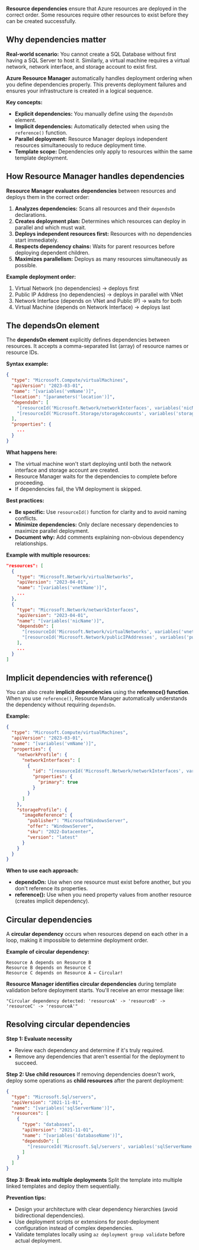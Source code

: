 **Resource dependencies** ensure that Azure resources are deployed in the correct order. Some resources require other resources to exist before they can be created successfully.

## Why dependencies matter

**Real-world scenario:** You cannot create a SQL Database without first having a SQL Server to host it. Similarly, a virtual machine requires a virtual network, network interface, and storage account to exist first.

**Azure Resource Manager** automatically handles deployment ordering when you define dependencies properly. This prevents deployment failures and ensures your infrastructure is created in a logical sequence.

**Key concepts:**

- **Explicit dependencies:** You manually define using the `dependsOn` element.
- **Implicit dependencies:** Automatically detected when using the `reference()` function.
- **Parallel deployment:** Resource Manager deploys independent resources simultaneously to reduce deployment time.
- **Template scope:** Dependencies only apply to resources within the same template deployment.

## How Resource Manager handles dependencies

**Resource Manager evaluates dependencies** between resources and deploys them in the correct order:

1. **Analyzes dependencies:** Scans all resources and their `dependsOn` declarations.
2. **Creates deployment plan:** Determines which resources can deploy in parallel and which must wait.
3. **Deploys independent resources first:** Resources with no dependencies start immediately.
4. **Respects dependency chains:** Waits for parent resources before deploying dependent children.
5. **Maximizes parallelism:** Deploys as many resources simultaneously as possible.

**Example deployment order:**

1. Virtual Network (no dependencies) → deploys first
2. Public IP Address (no dependencies) → deploys in parallel with VNet
3. Network Interface (depends on VNet and Public IP) → waits for both
4. Virtual Machine (depends on Network Interface) → deploys last

## The dependsOn element

The **dependsOn element** explicitly defines dependencies between resources. It accepts a comma-separated list (array) of resource names or resource IDs.

**Syntax example:**

```json
{
  "type": "Microsoft.Compute/virtualMachines",
  "apiVersion": "2023-03-01",
  "name": "[variables('vmName')]",
  "location": "[parameters('location')]",
  "dependsOn": [
    "[resourceId('Microsoft.Network/networkInterfaces', variables('nicName'))]",
    "[resourceId('Microsoft.Storage/storageAccounts', variables('storageAccountName'))]"
  ],
  "properties": {
    ...
  }
}
```

**What happens here:**

- The virtual machine won't start deploying until both the network interface and storage account are created.
- Resource Manager waits for the dependencies to complete before proceeding.
- If dependencies fail, the VM deployment is skipped.

**Best practices:**

- **Be specific:** Use `resourceId()` function for clarity and to avoid naming conflicts.
- **Minimize dependencies:** Only declare necessary dependencies to maximize parallel deployment.
- **Document why:** Add comments explaining non-obvious dependency relationships.

**Example with multiple resources:**

```json
"resources": [
  {
    "type": "Microsoft.Network/virtualNetworks",
    "apiVersion": "2023-04-01",
    "name": "[variables('vnetName')]",
    ...
  },
  {
    "type": "Microsoft.Network/networkInterfaces",
    "apiVersion": "2023-04-01",
    "name": "[variables('nicName')]",
    "dependsOn": [
      "[resourceId('Microsoft.Network/virtualNetworks', variables('vnetName'))]",
      "[resourceId('Microsoft.Network/publicIPAddresses', variables('publicIPName'))]"
    ],
    ...
  }
]
```

## Implicit dependencies with reference()

You can also create **implicit dependencies** using the **reference() function**. When you use `reference()`, Resource Manager automatically understands the dependency without requiring `dependsOn`.

**Example:**

```json
{
  "type": "Microsoft.Compute/virtualMachines",
  "apiVersion": "2023-03-01",
  "name": "[variables('vmName')]",
  "properties": {
    "networkProfile": {
      "networkInterfaces": [
        {
          "id": "[resourceId('Microsoft.Network/networkInterfaces', variables('nicName'))]",
          "properties": {
            "primary": true
          }
        }
      ]
    },
    "storageProfile": {
      "imageReference": {
        "publisher": "MicrosoftWindowsServer",
        "offer": "WindowsServer",
        "sku": "2022-Datacenter",
        "version": "latest"
      }
    }
  }
}
```

**When to use each approach:**

- **dependsOn:** Use when one resource must exist before another, but you don't reference its properties.
- **reference():** Use when you need property values from another resource (creates implicit dependency).

## Circular dependencies

A **circular dependency** occurs when resources depend on each other in a loop, making it impossible to determine deployment order.

**Example of circular dependency:**

```
Resource A depends on Resource B
Resource B depends on Resource C
Resource C depends on Resource A ← Circular!
```

**Resource Manager identifies circular dependencies** during template validation before deployment starts. You'll receive an error message like:

```
"Circular dependency detected: 'resourceA' -> 'resourceB' -> 'resourceC' -> 'resourceA'"
```

## Resolving circular dependencies

**Step 1: Evaluate necessity**

- Review each dependency and determine if it's truly required.
- Remove any dependencies that aren't essential for the deployment to succeed.

**Step 2: Use child resources**
If removing dependencies doesn't work, deploy some operations as **child resources** after the parent deployment:

```json
{
  "type": "Microsoft.Sql/servers",
  "apiVersion": "2021-11-01",
  "name": "[variables('sqlServerName')]",
  "resources": [
    {
      "type": "databases",
      "apiVersion": "2021-11-01",
      "name": "[variables('databaseName')]",
      "dependsOn": [
        "[resourceId('Microsoft.Sql/servers', variables('sqlServerName'))]"
      ]
    }
  ]
}
```

**Step 3: Break into multiple deployments**
Split the template into multiple linked templates and deploy them sequentially.

**Prevention tips:**

- Design your architecture with clear dependency hierarchies (avoid bidirectional dependencies).
- Use deployment scripts or extensions for post-deployment configuration instead of complex dependencies.
- Validate templates locally using `az deployment group validate` before actual deployment.

